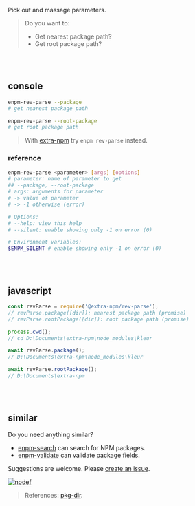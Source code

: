 Pick out and massage parameters.
> Do you want to:
> - Get nearest package path?
> - Get root package path?
<br>
<br>

## console

```bash
enpm-rev-parse --package
# get nearest package path

enpm-rev-parse --root-package
# get root package path
```
> With [extra-npm] try `enpm rev-parse` instead.

### reference

```bash
enpm-rev-parse <parameter> [args] [options]
# parameter: name of parameter to get
## --package, --root-package
# args: arguments for parameter
# -> value of parameter
# -> -1 otherwise (error)

# Options:
# --help: view this help
# --silent: enable showing only -1 on error (0)

# Environment variables:
$ENPM_SILENT # enable showing only -1 on error (0)
```
<br>
<br>

## javascript

```javascript
const revParse = require('@extra-npm/rev-parse');
// revParse.package([dir]): nearest package path (promise)
// revParse.rootPackage([dir]): root package path (promise)

process.cwd();
// cd D:\Documents\extra-npm\node_modules\kleur

await revParse.package();
// D:\Documents\extra-npm\node_modules\kleur

await revParse.rootPackage();
// D:\Documents\extra-npm
```
<br>
<br>

## similar

Do you need anything similar?
- [enpm-search] can search for NPM packages.
- [enpm-validate] can validate package fields.

Suggestions are welcome. Please [create an issue].


[![nodef](https://i.imgur.com/8rbhhqI.jpg)](https://nodef.github.io)
> References: [pkg-dir].

[extra-npm]: https://www.npmjs.com/package/extra-npm

[enpm-search]: https://www.npmjs.com/package/@extra-npm/search
[enpm-validate]: https://www.npmjs.com/package/@extra-npm/validate
[create an issue]: https://github.com/nodef/extra-npm/issues

[pkg-dir]: https://www.npmjs.com/package/pkg-dir
